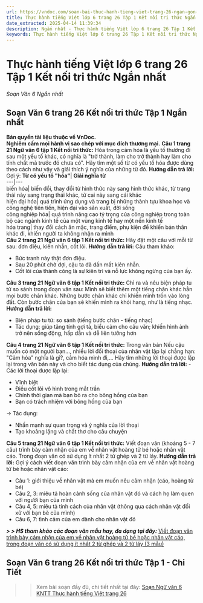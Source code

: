 ```yaml
---
url: https://vndoc.com/soan-bai-thuc-hanh-tieng-viet-trang-26-ngan-gon-274866
title: Thực hành tiếng Việt lớp 6 trang 26 Tập 1 Kết nối tri thức Ngắn nhất - Soạn Văn 6 Ngắn nhất - VnDoc.com
date_extracted: 2025-04-14 11:39:34
description: Ngắn nhất - Thực hành tiếng Việt lớp 6 trang 26 Tập 1 Kết nối tri thức được biên soạn nhằm giúp các em HS đạt kết quả tốt trong quá trình làm bài tập và học tập môn Ngữ văn lớp 6.
keywords: Thực hành tiếng Việt lớp 6 trang 26 Tập 1 Kết nối tri thức Ngắn nhất,Soạn bài Thực hành tiếng Việt lớp 6 trang 26 Tập 1 Kết nối tri thức Ngắn nhất,Soạn bài Thực hành tiếng Việt trang 26 lớp 6 Tập 1 Kết nối tri thức Ngắn nhất,Soạn Văn 6 trang 26 Kết nối tri thức Tập 1 Ngắn nhất,Soạn bài Thực hành tiếng Việt trang 26 lớp 6 Tập 1,ngữ văn 6,ngữ văn 6 tập 1,soạn văn 6,soạn văn 6 tập 1,soạn văn lớp 6,soan van 6,ngữ văn lớp 6,văn lớp 6,văn 6,ngu van 6
---
```


# Thực hành tiếng Việt lớp 6 trang 26 Tập 1 Kết nối tri thức Ngắn nhất
 _Soạn Văn 6 Ngắn nhất_
## **Soạn Văn 6 trang 26 Kết nối tri thức Tập 1 Ngắn nhất**
**Bản quyền tài liệu thuộc về VnDoc.  
Nghiêm cấm mọi hành vi sao chép với mục đích thương mại.**
**Câu 1 trang 21 Ngữ văn 6 tập 1 Kết nối tri thức:** Hóa trong cảm hóa là yếu tố thường đi sau một yếu tố khác, có nghĩa là "trở thành, làm cho trở thành hay làm cho tính chất mà trước đó chưa có". Hãy tìm một số từ có yếu tố hóa được dùng theo cách như vậy và giải thích ý nghĩa của những từ đó.
**Hướng dẫn trả lời:**
Gợi ý:
**Từ có yếu tố "hóa"**| **Giải nghĩa từ**  
---|---  
biến hóa| biến đổi, thay đổi từ hình thức này sang hình thức khác, từ trạng thái này sang trạng thái khác, từ cai này sang cái khác  
hiện đại hóa| quá trình ứng dụng và trang bị những thành tựu khoa học và công nghệ tiên tiến, hiện đại vào sản xuất, đời sồng  
công nghiệp hóa| quá trình nâng cao tỷ trọng của công nghiệp trong toàn bộ các ngành kinh tế của một vùng kinh tế hay một nền kinh tế  
hóa trang| thay đổi cách ăn mặc, trang điểm, phụ kiện để khiến bản thân khác đi, khiến người ta không nhận ra mình  
**Câu 2 trang 21 Ngữ văn 6 tập 1 Kết nối tri thức:** Hãy đặt một câu với mỗi từ sau: đơn điệu, kiên nhẫn, cốt lõi.
**Hướng dẫn trả lời:**
Câu tham khảo:
  * Bức tranh này thật đơn điệu.
  * Sau 20 phút chờ đợi, cậu ta đã dần mất kiên nhẫn.
  * Cốt lõi của thành công là sự kiên trì và nỗ lực không ngừng của bạn ấy.

**Câu 3 trang 21 Ngữ văn 6 tập 1 Kết nối tri thức:** Chỉ ra và nêu biện pháp tu từ so sánh trong đoạn văn sau:
Mình sẽ biết thêm một tiếng chân khác hẳn mọi bước chân khác. Những bước chân khác chỉ khiến mình trốn vào lòng đất. Còn bước chân của bạn sẽ khiến mình ra khỏi hang, như là tiếng nhạc.
**Hướng dẫn trả lời:**
  * Biện pháp tu từ: so sánh \(tiếng bước chân - tiếng nhạc\)
  * Tác dụng: giúp tăng tính gợi tả, biểu cảm cho câu văn; khiến hình ảnh trở nên sống động, hấp dẫn và dễ liên tưởng hơn

**Câu 4 trang 21 Ngữ văn 6 tập 1 Kết nối tri thức:** Trong văn bản Nếu cậu muốn có một người bạn…, nhiều lời đối thoại của nhân vật lặp lại chẳng hạn: "Cảm hóa” nghĩa là gì?, cảm hóa mình đi,... Hãy tìm những lời thoại được lặp lại trong văn bản này và cho biết tác dụng của chúng.
**Hướng dẫn trả lời:**
\- Các lời thoại được lặp lại:
  * Vĩnh biệt
  * Điều cốt lõi vô hình trong mắt trần
  * Chính thời gian mà bạn bỏ ra cho bông hồng của bạn
  * Bạn có trách nhiệm với bông hồng của bạn

→ Tác dụng:
  * Nhấn mạnh sự quan trọng và ý nghĩa của lời thoại
  * Tạo khoảng lặng và chất thơ cho câu chuyện

**Câu 5 trang 21 Ngữ văn 6 tập 1 Kết nối tri thức:** Viết đoạn văn \(khoảng 5 - 7 câu\) trình bày cảm nhận của em về nhân vật hoàng tử bé hoặc nhân vật cáo. Trong đoạn văn có sử dụng ít nhất 2 từ ghép và 2 từ láy.
**Hướng dẫn trả lời:**
Gợi ý cách viết đoạn văn trình bày cảm nhận của em về nhân vật hoàng tử bé hoặc nhân vật cáo:
  * Câu 1: giới thiệu về nhân vật mà em muốn nêu cảm nhận \(cáo, hoàng tử bé\)
  * Câu 2, 3: miêu tả hoàn cảnh sống của nhân vật đó và cách họ làm quen với người bạn của mình
  * Câu 4, 5: miêu tả tính cách của nhân vật \(thông qua cách nhân vật đối xử với bạn bè của mình\)
  * Câu 6, 7: tình cảm của em dành cho nhân vật đó

 _**> > HS tham khảo các đoạn văn mẫu hay, đa dạng tại đây:**_ [Viết đoạn văn trình bày cảm nhận của em về nhân vật hoàng tử bé hoặc nhân vật cáo, trong đoạn văn có sử dụng ít nhất 2 từ ghép và 2 từ láy \(3 mẫu\)](<https://vndoc.com/viet-doan-van-trinh-bay-cam-nhan-cua-em-ve-nhan-vat-hoang-tu-be-hoac-nhan-vat-cao-trong-doan-van-co-su-dung-it-nhat-2-tu-ghep-va-2-tu-lay-243030>)
## **Soạn Văn 6 trang 26 Kết nối tri thức Tập 1 - Chi Tiết**
>> Xem bài soạn đầy đủ, chi tiết nhất tại đây: [Soạn Ngữ văn 6 KNTT Thực hành tiếng Việt trang 26](<https://vndoc.com/soan-thuc-hanh-tieng-viet-trang-26-233457>)
